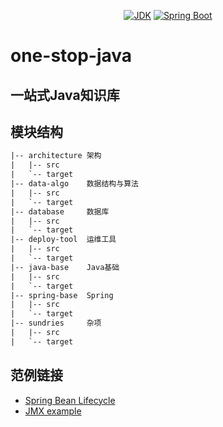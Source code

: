 <p align="center">
  <a href="https://www.oracle.com/technetwork/java/javase/downloads/index.html"><img alt="JDK" src="https://img.shields.io/badge/JDK-21.0.3-orange.svg"/></a>
  <a href="https://docs.spring.io/spring-boot/docs/3.3.x/"><img alt="Spring Boot" src="https://img.shields.io/badge/Spring Boot-3.3.3.RELEASE-brightgreen.svg"/></a>
</p>

# one-stop-java

## 一站式Java知识库

## 模块结构

```xml
|-- architecture 架构
|   |-- src
|   `-- target
|-- data-algo    数据结构与算法
|   |-- src
|   `-- target
|-- database     数据库
|   |-- src
|   `-- target
|-- deploy-tool  运维工具
|   |-- src
|   `-- target
|-- java-base    Java基础
|   |-- src
|   `-- target
|-- spring-base  Spring
|   |-- src
|   `-- target
|-- sundries     杂项
|   |-- src
|   `-- target
```

## 范例链接

- [Spring Bean Lifecycle](./spring-base/src/main/java/bean/BeanLifeCycle.java)
- [JMX example](/java-base/src/main/java/features/jmx/*)